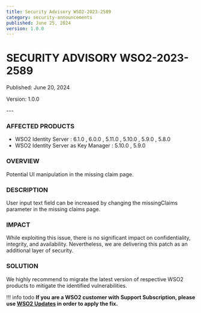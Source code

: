 ```yaml
---
title: Security Advisory WSO2-2023-2589
category: security-announcements
published: June 25, 2024
version: 1.0.0
---
```


# SECURITY ADVISORY WSO2-2023-2589

<p class="doc-info">Published: June 20, 2024</p>
<p class="doc-info">Version: 1.0.0</p>
---

### AFFECTED PRODUCTS
* WSO2 Identity Server : 6.1.0 , 6.0.0 , 5.11.0 , 5.10.0 , 5.9.0 , 5.8.0
* WSO2 Identity Server as Key Manager : 5.10.0 , 5.9.0


### OVERVIEW
Potential UI manipulation in the missing claim page.


### DESCRIPTION
User input text field can be increased by changing the missingClaims parameter in the missing claims page.

### IMPACT
While exploiting this issue, there is no significant impact on confidentiality, integrity, and availability. Nevertheless, we are delivering this patch as an additional layer of security.


### SOLUTION
We highly recommend to migrate the latest version of respective WSO2 products to mitigate the identified vulnerabilities.


!!! info todo
    **If you are a WSO2 customer with Support Subscription, please use [WSO2 Updates](https://wso2.com/updates/) in order to apply the fix.**

